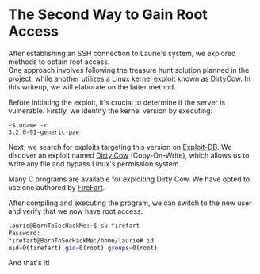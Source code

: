 # The Second Way to Gain Root Access

After establishing an SSH connection to Laurie's system, we explored methods to obtain root access.  
One approach involves following the treasure hunt solution planned in the project, while another utilizes a Linux kernel exploit known as DirtyCow.
In this writeup, we will elaborate on the latter method.

Before initiating the exploit, it's crucial to determine if the server is vulnerable. Firstly, we identify the kernel version by executing:

```shell
~$ uname -r
3.2.0-91-generic-pae
```

Next, we search for exploits targeting this version on [Exploit-DB](https://www.exploit-db.com). We discover an exploit named [Dirty Cow](https://www.cs.toronto.edu/~arnold/427/18s/427_18S/indepth/dirty-cow/demo.html) (Copy-On-Write), which allows us to write any file and bypass Linux's permission system.

Many C programs are available for exploiting Dirty Cow. We have opted to use one authored by [FireFart](https://github.com/firefart/dirtycow).

After compiling and executing the program, we can switch to the new user and verify that we now have root access.

```bash
laurie@BornToSecHackMe:~$ su firefart
Password: 
firefart@BornToSecHackMe:/home/laurie# id
uid=0(firefart) gid=0(root) groups=0(root)
```

And that's it!
